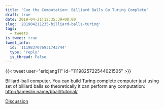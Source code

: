 ```yaml
---
title: 'Cue the Computation: Billiard Balls Go Turing Complete'
draft: true
date: 2019-04-21T12:35:39+00:00
slug: '201904211235-billiard-balls-turing'
tags:
  - tweets
is_tweet: true
tweet_info:
  id: '1119837076931743744'
  type: 'reply'
  is_thread: False
---
```




{{< tweet user="ericjang11" id="1119825722544021505" >}}

Billiard-ball computer. You can build Turing complete computer just using set of billiard balls so theoretically it can perform any computation: <http://jameslin.name/bball/tutorial/>

[Discussion](https://x.com/sytelus/status/1119837076931743744)

